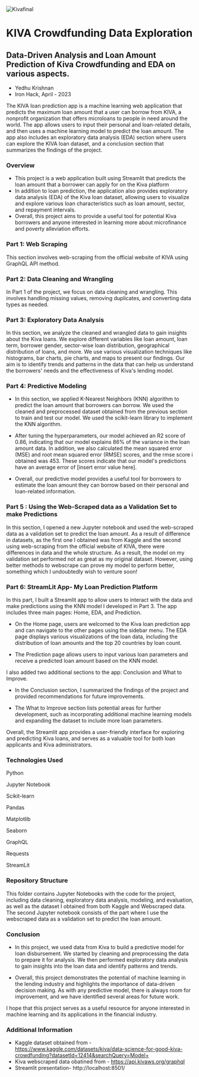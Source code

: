 ![Kivafinal](https://user-images.githubusercontent.com/123810799/233998913-a6c5b985-81b1-4f41-a5e8-ee031023ad2c.png)
# KIVA Crowdfunding Data Exploration
## Data-Driven Analysis and Loan Amount Prediction of Kiva Crowdfunding and EDA on various aspects.
* Yedhu Krishnan
* Iron Hack, April - 2023

The KIVA loan prediction app is a machine learning web application that predicts the maximum loan amount that a user can borrow from KIVA, a nonprofit organization that offers microloans to people in need around the world. The app allows users to input their personal and loan-related details, and then uses a machine learning model to predict the loan amount. The app also includes an exploratory data analysis (EDA) section where users can explore the KIVA loan dataset, and a conclusion section that summarizes the findings of the project.

### Overview
* This project is a web application built using Streamlit that predicts the loan amount that a borrower can apply for on the Kiva platform
* In addition to loan prediction, the application also provides exploratory data analysis (EDA) of the Kiva loan dataset, allowing users to visualize and explore various loan characteristics such as loan amount, sector, and repayment intervals. 
* Overall, this project aims to provide a useful tool for potential Kiva borrowers and anyone interested in learning more about microfinance and poverty alleviation efforts.

### Part 1: Web Scraping
This section involves web-scraping from the official website of KIVA using GraphQL API method.

### Part 2: Data Cleaning and Wrangling
In Part 1 of the project, we focus on data cleaning and wrangling. This involves handling missing values, removing duplicates, and converting data types as needed. 

### Part 3: Exploratory Data Analysis
In this section, we analyze the cleaned and wrangled data to gain insights about the Kiva loans. We explore different variables like loan amount, loan term, borrower gender, sector-wise loan distribution, geographical distribution of loans, and more. We use various visualization techniques like histograms, bar charts, pie charts, and maps to present our findings. Our aim is to identify trends and patterns in the data that can help us understand the borrowers' needs and the effectiveness of Kiva's lending model.

### Part 4: Predictive Modeling
* In this section, we applied K-Nearest Neighbors (KNN) algorithm to predict the loan amount that borrowers can borrow. We used the cleaned and preprocessed dataset obtained from the previous section to train and test our model. We used the scikit-learn library to implement the KNN algorithm.


* After tuning the hyperparameters, our model achieved an R2 score of 0.86, indicating that our model explains 86% of the variance in the loan amount data. In addition, we also calculated the mean squared error (MSE) and root mean squared error (RMSE) scores, and the rmse score i obtained was 453. These scores indicate that our model's predictions have an average error of [insert error value here].

* Overall, our predictive model provides a useful tool for borrowers to estimate the loan amount they can borrow based on their personal and loan-related information.

### Part 5 : Using the Web-Scraped data as a Validation Set to make Predictions
In this section, I opened a new Jupyter notebook and used the web-scraped data as a validation set to predict the loan amount. As a result of difference in datasets, as the first one I obtained was from Kaggle and the second using web-scraping from the official website of KIVA, there were differences in data and the whole structure. As a result, the model on my validation set performed not as great as my original dataset. However, using better methods to webscrape can prove my model to perform better, something which I undoubtedly wish to venture soon!

### Part 6: StreamLit App- My Loan Prediction Platform
In this part, I built a Streamlit app to allow users to interact with the data and make predictions using the KNN model I developed in Part 3. The app includes three main pages: Home, EDA, and Prediction.

* On the Home page, users are welcomed to the Kiva loan prediction app and can navigate to the other pages using the sidebar menu. The EDA page displays various visualizations of the loan data, including the distribution of loan amounts and the top 20 countries by loan count. 

* The Prediction page allows users to input various loan parameters and receive a predicted loan amount based on the KNN model.

I also added two additional sections to the app: Conclusion and What to Improve. 

* In the Conclusion section, I summarized the findings of the project and provided recommendations for future improvements. 

* The What to Improve section lists potential areas for further development, such as incorporating additional machine learning models and expanding the dataset to include more loan parameters.

Overall, the Streamlit app provides a user-friendly interface for exploring and predicting Kiva loans, and serves as a valuable tool for both loan applicants and Kiva administrators.


### Technologies Used

Python

Jupyter Notebook

Scikit-learn

Pandas

Matplotlib

Seaborn

GraphQL

Requests

StreamLit

### Repository Structure
This folder contains Jupyter Notebooks with the code for the project, including data cleaning, exploratory data analysis, modeling, and evaluation, as well as the dataset I obtained from both Kaggle and Webscraped data.
The second Jupyter notebook consists of the part where I use the webscraped data as a validation set to predict the loan amount.

### Conclusion
* In this project, we used data from Kiva to build a predictive model for loan disbursement. We started by cleaning and preprocessing the data to prepare it for analysis. We then performed exploratory data analysis to gain insights into the loan data and identify patterns and trends.

* Overall, this project demonstrates the potential of machine learning in the lending industry and highlights the importance of data-driven decision making. As with any predictive model, there is always room for improvement, and we have identified several areas for future work.

I hope that this project serves as a useful resource for anyone interested in machine learning and its applications in the financial industry.

### Additional Information
* Kaggle dataset obtained from - https://www.kaggle.com/datasets/kiva/data-science-for-good-kiva-crowdfunding?datasetId=12414&searchQuery=Model+
* Kiva webscraped data obatined from - https://api.kivaws.org/graphql
* Streamlit presentation- http://localhost:8501/

